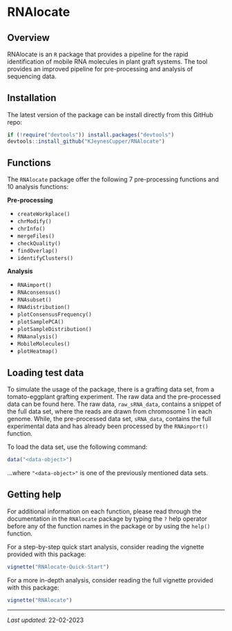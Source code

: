 RNAlocate 
======================================================================

Overview
--------

RNAlocate is an `R` package that provides a pipeline for the rapid identification of mobile RNA molecules in 
plant graft systems. The tool provides an improved pipeline for pre-processing and analysis of sequencing data. 

Installation
------------

The latest version of the package can be install directly from this GitHub repo:

``` r
if (!require("devtools")) install.packages("devtools")
devtools::install_github("KJeynesCupper/RNAlocate")
```

Functions
---------

The `RNAlocate` package offer the following 7 pre-processing functions and  10 analysis functions:

**Pre-processing**
- `createWorkplace()`  
- `chrModify()`
- `chrInfo()`
- `mergeFiles()`
- `checkQuality()`
- `findOverlap()`
- `identifyClusters()`

**Analysis**
- `RNAimport()`
- `RNAconsensus()`
- `RNAsubset()`
- `RNAdistribution()`
- `plotConsensusFrequency()`
- `plotSamplePCA()`
- `plotSampleDistribution()`
- `RNAanalysis()`
- `MobileMolecules()`
- `plotHeatmap()`


Loading test data
-----------------

To simulate the usage of the package, there is a grafting data set, from a 
tomato-eggplant grafting experiment. The raw data and the pre-processed data
can be found here. The raw data, `raw_sRNA_data`, contains a snippet of the full data set, where
the reads are drawn from chromosome 1 in each genome. While, the pre-processed
data set, `sRNA_data`,  contains the full experimental data and has already been processed by 
the `RNAimport()` function. 

To load the data set, use the following command:

``` r
data("<data-object>")
```

...where `"<data-object>"` is one of the previously mentioned data sets.

Getting help
------------

For additional information on each function, please read through the documentation in the `RNAlocate` package by typing the `?` help operator before any of the function names in the package or by using the `help()` function.

For a step-by-step quick start analysis, consider reading the vignette provided with this package:

``` r
vignette("RNAlocate-Quick-Start")
```

For a more in-depth analysis, consider reading the full vignette provided with this package:


``` r
vignette("RNAlocate")
```
------------------------------------------------------------------------

*Last updated:* 22-02-2023
